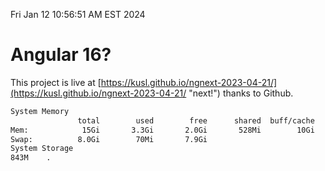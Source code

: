 Fri Jan 12 10:56:51 AM EST 2024

# Angular 16?


This project is live at [https://kusl.github.io/ngnext-2023-04-21/](https://kusl.github.io/ngnext-2023-04-21/ "next!") thanks to Github.

```bash
System Memory
               total        used        free      shared  buff/cache   available
Mem:            15Gi       3.3Gi       2.0Gi       528Mi        10Gi        11Gi
Swap:          8.0Gi        70Mi       7.9Gi
System Storage
843M	.
```
```bash
